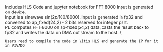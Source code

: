 Includes HLS Code and jupyter notebook for FFT 8000
Input is generated on device. \
    Input is a sinewave sin(2*pi*100/8000). Input is generated in fp32 and converted to ap_fixed(24,2) - 2  bits reserved for integer part. \
    PL computes FFT-8000 on ap-fixed(24,2) data, casts the result back to fp32 and writes the data on DMA out stream to the host. \
	
	Users need to compile the code in Vitis HLS and generate the IP for it in VIVADO
